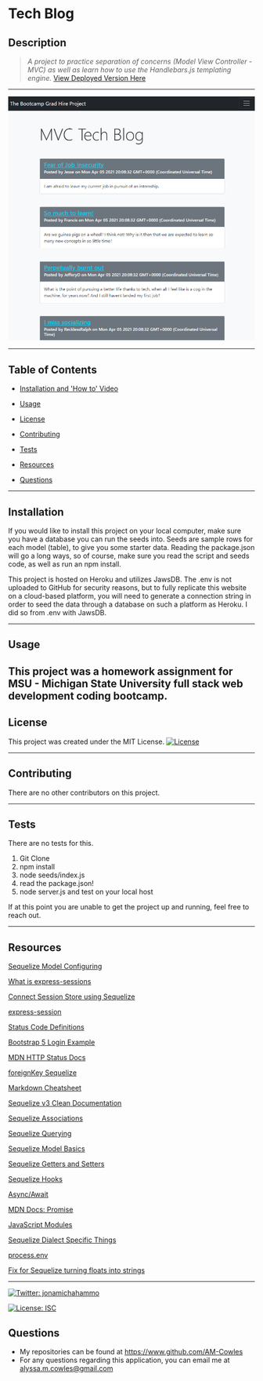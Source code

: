 # Tech Blog

## Description 
>*A project to practice separation of concerns (Model View Controller - MVC) as well as learn how to use the Handlebars.js templating engine.*
[View Deployed Version Here]()
-----------

![Screenshot Demo](images/homepage.png)

-----------
## Table of Contents

* [Installation and 'How to' Video](#installation)

* [Usage](#usage)

* [License](#license)

* [Contributing](#contributing)

* [Tests](#tests)

* [Resources](#resources)

* [Questions](#questions)

-----------
## Installation 
If you would like to install this project on your local computer, make sure you have a database you can run the seeds into. Seeds are sample rows for each model (table), to give you some starter data. Reading the package.json will go a long ways, so of course, make sure you read the script and seeds code, as well as run an npm install.

This project is hosted on Heroku and utilizes JawsDB. The .env is not uploaded to GitHub for security reasons, but to fully replicate this website on a cloud-based platform, you will need to generate a connection string in order to seed the data through a database on such a platform as Heroku. I did so from .env with JawsDB.

-----------

## Usage 
This project was a homework assignment for MSU - Michigan State University full stack web development coding bootcamp.
-----------

## License 
This project was created under the MIT License. [![License](https://img.shields.io/badge/License-MIT-brightgreen.svg)](https://opensource.org/licenses/MIT)

-----------

## Contributing 
There are no other contributors on this project.

-----------

## Tests 
There are no tests for this.
1. Git Clone
2. npm install
3. node seeds/index.js
4. read the package.json!
5. node server.js and test on your local host

If at this point you are unable to get the project up and running, feel free to reach out.

-----------

## Resources
[Sequelize Model Configuring](https://sequelize.org/v5/manual/models-definition.html#configuration)
 
[What is express-sessions](https://alialhaddad.medium.com/the-basics-of-express-sessions-and-why-to-use-it-4acf0b0cbaf1)
 
[Connect Session Store using Sequelize](https://www.npmjs.com/package/connect-session-sequelize)
 
[express-session](https://www.npmjs.com/package/express-session)
 
[Status Code Definitions](https://www.w3.org/Protocols/rfc2616/rfc2616-sec10.html)
 
[Bootstrap 5 Login Example](https://getbootstrap.com/docs/5.0/examples/sign-in/)
 
[MDN HTTP Status Docs](https://developer.mozilla.org/en-US/docs/Web/HTTP/Status/500)
 
[foreignKey Sequelize](https://sequelize.org/master/class/lib/model.js~Model.html#static-method-hasMany)
 
[Markdown Cheatsheet](https://github.com/adam-p/markdown-here/wiki/Markdown-Cheatsheet)
 
[Sequelize v3 Clean Documentation](https://sequelize.org/v3/docs/associations/#:~:text=foreignKey%20will%20allow%20you%20to,key%20in%20the%20through%20relation.&text=Of%20course%20you%20can%20also,Person.)
 
[Sequelize Associations](https://sequelize.org/v3/api/associations/)
 
[Sequelize Querying](https://sequelize.org/v3/docs/querying/)

[Sequelize Model Basics](https://sequelize.org/master/manual/model-basics.html)

[Sequelize Getters and Setters](https://sequelize.org/master/manual/getters-setters-virtuals.html)

[Sequelize Hooks](https://sequelize.org/v3/docs/hooks/)

[Async/Await](https://stackoverflow.com/questions/43422932/async-await-always-returns-promise#:~:text=The%20await%20statement%20operates%20on,resolve%20s%20or%20reject%20s.&text=log%20on%20the%20result%20of,unwrap%20the%20Promise%20for%20you.)

[MDN Docs: Promise](https://developer.mozilla.org/en-US/docs/Web/JavaScript/Reference/Global_Objects/Promise)

[JavaScript Modules](https://stackify.com/node-js-module-exports/#:~:text=Module%20exports%20are%20the%20instruction,to%20access%20the%20exported%20code.)

[Sequelize Dialect Specific Things](https://sequelize.org/master/manual/dialect-specific-things.html)

[process.env](https://codeburst.io/process-env-what-it-is-and-why-when-how-to-use-it-effectively-505d0b2831e7#:~:text=The%20process.,env.)
 
[Fix for Sequelize turning floats into strings](https://github.com/sequelize/sequelize/issues/8019)
 
-----------

<a href="https://twitter.com/jonamichahammo">
    <img alt="Twitter: jonamichahammo" src="https://img.shields.io/twitter/follow/jonamichahammo.svg?style=social" target="_blank" />
</a> 

[![License: ISC](https://img.shields.io/badge/License-ISC-blue.svg)](https://opensource.org/licenses/ISC)

## Questions

* My repositories can be found at https://www.github.com/AM-Cowles
* For any questions regarding this application, you can email me at alyssa.m.cowles@gmail.com